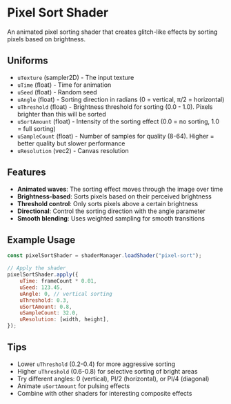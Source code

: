 # Pixel Sort Shader

An animated pixel sorting shader that creates glitch-like effects by sorting pixels based on brightness.

## Uniforms

- `uTexture` (sampler2D) - The input texture
- `uTime` (float) - Time for animation
- `uSeed` (float) - Random seed
- `uAngle` (float) - Sorting direction in radians (0 = vertical, π/2 = horizontal)
- `uThreshold` (float) - Brightness threshold for sorting (0.0 - 1.0). Pixels brighter than this will be sorted
- `uSortAmount` (float) - Intensity of the sorting effect (0.0 = no sorting, 1.0 = full sorting)
- `uSampleCount` (float) - Number of samples for quality (8-64). Higher = better quality but slower performance
- `uResolution` (vec2) - Canvas resolution

## Features

- **Animated waves**: The sorting effect moves through the image over time
- **Brightness-based**: Sorts pixels based on their perceived brightness
- **Threshold control**: Only sorts pixels above a certain brightness
- **Directional**: Control the sorting direction with the angle parameter
- **Smooth blending**: Uses weighted sampling for smooth transitions

## Example Usage

```javascript
const pixelSortShader = shaderManager.loadShader("pixel-sort");

// Apply the shader
pixelSortShader.apply({
	uTime: frameCount * 0.01,
	uSeed: 123.45,
	uAngle: 0, // vertical sorting
	uThreshold: 0.3,
	uSortAmount: 0.8,
	uSampleCount: 32.0,
	uResolution: [width, height],
});
```

## Tips

- Lower `uThreshold` (0.2-0.4) for more aggressive sorting
- Higher `uThreshold` (0.6-0.8) for selective sorting of bright areas
- Try different angles: 0 (vertical), PI/2 (horizontal), or PI/4 (diagonal)
- Animate `uSortAmount` for pulsing effects
- Combine with other shaders for interesting composite effects

